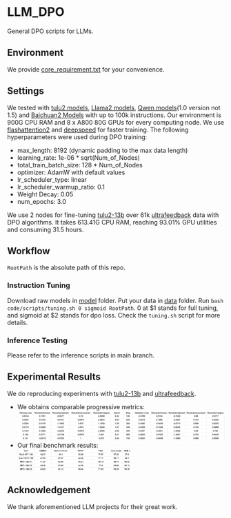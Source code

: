 # LLM_DPO
General DPO scripts for LLMs.

## Environment
We provide [core_requirement.txt](core_requirement.txt) for your convenience.

## Settings
We tested with [tulu2 models](https://huggingface.co/collections/allenai/tulu-v2-suite-6551b56e743e6349aab45101), [Llama2 models](https://huggingface.co/meta-llama), [Qwen models](https://huggingface.co/Qwen)(1.0 version not 1.5) and [Baichuan2 Models](https://huggingface.co/baichuan-inc) with up to 100k instructions. Our environment is 900G CPU RAM and 8 x A800 80G GPUs for every computing node. We use [flashattention2](https://github.com/Dao-AILab/flash-attention) and [deepspeed](https://github.com/microsoft/DeepSpeed/tree/master) for faster training. The following hyperparameters were used during DPO training:
- max_length: 8192 (dynamic padding to the max data length)
- learning_rate: 1e-06 * sqrt(Num_of_Nodes)
- total_train_batch_size: 128 * Num_of_Nodes
- optimizer: AdamW with default values
- lr_scheduler_type: linear
- lr_scheduler_warmup_ratio: 0.1
- Weight Decay: 0.05
- num_epochs: 3.0

We use 2 nodes for fine-tuning [tulu2-13b](https://huggingface.co/allenai/tulu-2-13b) over 61k [ultrafeedback](https://huggingface.co/datasets/HuggingFaceH4/ultrafeedback_binarized) data with DPO algorithms. It takes 613.41G CPU RAM, reaching 93.01% GPU utilities and consuming 31.5 hours.

## Workflow
`RootPath` is the absolute path of this repo.

### Instruction Tuning
Download raw models in [model](model) folder. Put your data in [data](data) folder. Run `bash code/scripts/tuning.sh 0 sigmoid RootPath`. 0 at $1 stands for full tuning, and sigmoid at $2 stands for dpo loss. Check the `tuning.sh` script for more details.

### Inference Testing
Please refer to the inference scripts in main branch.

## Experimental Results
We do reproducing experiments with [tulu2-13b](https://huggingface.co/allenai/tulu-2-13b) and [ultrafeedback](https://huggingface.co/datasets/HuggingFaceH4/ultrafeedback_binarized). 
- We obtains comparable progressive metrics: ![](assets/training.png)
- Our final benchmark results: <br><img src="assets/testing.png" width = "55%" />

## Acknowledgement
We thank aforementioned LLM projects for their great work.
